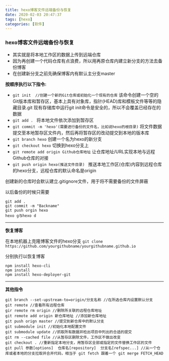 ```yaml
---
title: hexo博客文件远端备份与恢复
date: 2020-02-03 20:47:37
tags: [hexo]
categories: [软件]
---
```


### hexo博客文件远端备份与恢复

* 其实就是将本地工作区的数据上传到远端仓库
* 因为再创建一个代码仓库有点浪费，所以用再原仓库内建立新分支的方法去备份博客
* 在创建新分支之前先确保博客内有默认主分支master

**按顺序执行以下指令:**
* `git init  //创建一个新的Git仓库或初始化一个现有的仓库`
该命令创建一个空的Git版本库和暂存区，基本上具有对象库，指针(HEAD)库和模板文件等等的隐藏目录.git
现有存储库中运行git init命令是安全的，所以不会覆盖已经存在的数据
* `git add . `
将本地文件依次添加到暂存区
* `git commit -m 'hexo'(需要进行备份的文件名，比如说hexo的根目录)` 
将文件数据提交至本地暂存区文件内，然后再将暂存区的改动提交到本地的版本库
* `git branch hexo` 
创建一个名为hexo的新分支
* `git checkout hexo` 
切换到hexo分支上
* `git remote add origin Github仓库地址` 
让仓库地址/URL实现本地与远程Github仓库的对接
* `git push origin hexo(推送文件目录) `
推送本地工作区(仓库)内容到远程仓库的hexo分支，远程仓库的默认命名是origin

创建新的仓库时会默认建立.gitignore文件，用于将不需要备份的文件屏蔽

以后备份的时候只需要
```
git add .
git commit -m "Backname"
git push orgin hexo
hexo g与hexo d
```
---

**恢复博客**

在本地机器上克隆博客文件的hexo分支
`git clone https://github.com/yourgithubname/yourgithubname.github.io`

分别执行以恢复博客
```
npm install hexo-cli
npm install
npm install hexo-deployer-git
```
---

**其他指令**
```
git branch --set-upstream-to=origin/分支名称 //在所选仓库内设置默认分支
git remote //查看所有远程仓库
gir remote rm origin //删除所关联的远程仓库地址
git remote add origin 新仓库地址 //添加新仓库地址
git push orign master //提交到新仓库中的默认分支
git submodule init //初始化本地配置文件
git submodule update //抓取所有数据并检出项目中列出的合适的提交
git rm --cached file //从暂存区删除文件，工作区不做出改变
git checkout . //重新指定本地分支，用暂存区全部或指定的文件替换工作区的文件
git pull 参数[options]  仓库名[repository]  分支名[refspec...] //从一个仓库或者本地的分支拉取并合并代码，相当于 git fetch 跟着一个 git merge FETCH_HEAD
```
